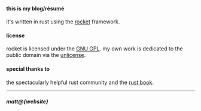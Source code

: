 #### this is my blog/résumé
it's written in rust using the [rocket](https://rocket.rs/) framework.

#### license
rocket is licensed under the [GNU GPL](https://www.gnu.org/licenses/gpl-3.0.en.html). my own work is dedicated to the public domain via the [unlicense](https://unlicense.org).

#### special thanks to
the spectacularly helpful rust community and the [rust book](https://doc.rust-lang.org/book/).

----------
##### matt@{website}
